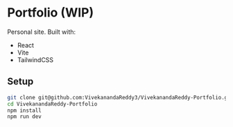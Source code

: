 # Portfolio (WIP)

Personal site. Built with:

- React
- Vite
- TailwindCSS

## Setup

```bash
git clone git@github.com:VivekanandaReddy3/VivekanandaReddy-Portfolio.git
cd VivekanandaReddy-Portfolio
npm install
npm run dev
